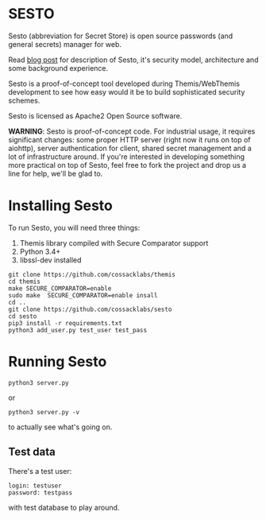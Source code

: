 # SESTO

Sesto (abbreviation for Secret Store) is open source passwords (and general secrets) manager for web. 

Read [blog post]() for description of Sesto, it's security model, architecture and some background experience. 

Sesto is a proof-of-concept tool developed during Themis/WebThemis development to see how easy would it be to build sophisticated security schemes. 

Sesto is licensed as Apache2 Open Source software.

**WARNING**: Sesto is proof-of-concept code. For industrial usage, it requires significant changes: some proper HTTP server (right now it runs on top of aiohttp), server authentication for client, shared secret management and a lot of infrastructure around. If you're interested in developing something more practical on top of Sesto, feel free to fork the project and drop us a line for help, we'll be glad to. 

# Installing Sesto

To run Sesto, you will need three things: 

1. Themis library compiled with Secure Comparator support 
2. Python 3.4+
3. libssl-dev installed

```
git clone https://github.com/cossacklabs/themis
cd themis
make SECURE_COMPARATOR=enable
sudo make  SECURE_COMPARATOR=enable insall
cd ..
git clone https://github.com/cossacklabs/sesto
cd sesto
pip3 install -r requirements.txt
python3 add_user.py test_user test_pass
```

# Running Sesto

```
python3 server.py
```

or 

```
python3 server.py -v 
```

to actually see what's going on. 

## Test data

There's a test user: 

```
login: testuser
password: testpass
```

with test database to play around.
